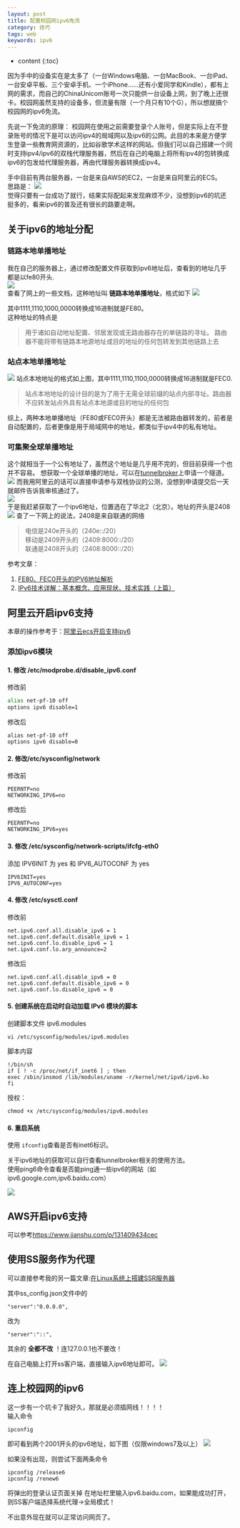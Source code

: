 ```yaml
---
layout: post
title: 配置校园网ipv6免流
category: 技巧
tags: web
keywords: ipv6
---
```

* content
{:toc}

因为手中的设备实在是太多了（一台Windows电脑、一台MacBook、一台iPad、一台安卓平板、三个安卓手机、一个iPhone……还有小爱同学和Kindle），都有上网的需求，而自己的ChinaUnicom账号一次只能供一台设备上网，到了晚上还很卡。校园网虽然支持的设备多，但流量有限（一个月只有10个G），所以想就搞个校园网的ipv6免流。

先说一下免流的原理：
校园网在使用之前需要登录个人账号，但是实际上在不登录账号的情况下是可以访问ipv4的局域网以及ipv6的公网。此目的本来是方便学生登录一些教育网资源的，比如谷歌学术这样的网站。但我们可以自己搭建一个同时支持ipv4/ipv6的双栈代理服务器，然后在自己的电脑上将所有ipv4的包转换成ipv6的包发给代理服务器，再由代理服务器转换成ipv4。


手中目前有两台服务器，一台是来自AWS的EC2，一台是来自阿里云的ECS。  
思路是：
![](/assets/img/skill/ipv6_graph.jpg)    
觉得只要有一台成功了就行，结果实际配起来发现麻烦不少，没想到ipv6的坑还挺多的，看来ipv6的普及还有很长的路要走啊。
## 关于ipv6的地址分配

### 链路本地单播地址
我在自己的服务器上，通过修改配置文件获取到ipv6地址后，查看到的地址几乎都是以fe80开头.  
![](/assets/img/skill/ipv6_1.jpg)  
查看了网上的一些文档，这种地址叫 __链路本地单播地址__，格式如下 
![](/assets/img/skill/ipv6_3.gif)  

其中1111,1110,1000,0000转换成16进制就是FE80。  
这种地址的特点是

> 用于诸如自动地址配置、邻居发现或无路由器存在的单链路的寻址。
路由器不能将带有链路本地源地址或目的地址的任何包转发到其他链路上去

### 站点本地单播地址
![](/assets/img/skill/ipv6_4.gif)
站点本地地址的格式如上图，其中1111,1110,1100,0000转换成16进制就是FEC0.  

>站点本地地址的设计目的是为了用于无需全球前缀的站点内部寻址。路由器不应转发站点外具有站点本地源或目的地址的任何包 

综上，两种本地单播地址（FE80或FEC0开头）都是无法被路由器转发的，前者是自动配置的，后者更像是用于局域网中的地址，都类似于ipv4中的私有地址。


### 可集聚全球单播地址
这个就相当于一个公有地址了，虽然这个地址是几乎用不完的，但目前获得一个也并不容易。
想获取一个全球单播的地址，可以在[tunnelbroker](https://tunnelbroker.net)上申请一个隧道。  
![](/assets/img/skill/ipv6_tunnel.jpg) 
而我用阿里云的话可以直接申请参与双栈协议的公测，没想到申请提交后一天就邮件告诉我审核通过了。  
![](/assets/img/skill/ipv6_access.jpg)  
于是我赶紧获取了一个ipv6地址，位置选在了华北2（北京）。地址的开头是2408  
![](/assets/img/skill/ipv6_2.jpg) 
查了一下网上的说法，2408是来自联通的网络

>电信是240e开头的（240e::/20）  
移动是2409开头的（2409:8000::/20）  
联通是2408开头的（2408:8000::/20）  


参考文章：  
1. [FE80、FEC0开头的IPV6地址解析](https://www.duoluodeyu.com/2443.html)  
2. [IPv6技术详解：基本概念、应用现状、技术实践（上篇）](http://www.52im.net/thread-1605-1-1.html)  


## 阿里云开启ipv6支持

本章的操作参考于：[阿里云ecs开启支持ipv6](https://blog.csdn.net/u014201191/article/details/85112590)  

### 添加ipv6模块

#### 1. 修改 /etc/modprobe.d/disable_ipv6.conf

修改前
```bash
alias net-pf-10 off
options ipv6 disable=1
```
修改后
```
alias net-pf-10 off
options ipv6 disable=0
```

#### 2. 修改/etc/sysconfig/network

修改前
```
PEERNTP=no
NETWORKING_IPV6=no
```
修改后
```
PEERNTP=no
NETWORKING_IPV6=yes
```

#### 3. 修改 /etc/sysconfig/network-scripts/ifcfg-eth0

  
添加 IPV6INIT 为 yes 和 IPV6_AUTOCONF 为 yes
```
IPV6INIT=yes
IPV6_AUTOCONF=yes
```

#### 4. 修改 /etc/sysctl.conf


修改前
```
net.ipv6.conf.all.disable_ipv6 = 1
net.ipv6.conf.default.disable_ipv6 = 1
net.ipv6.conf.lo.disable_ipv6 = 1
net.ipv4.conf.lo.arp_announce=2
```
修改后
```
net.ipv6.conf.all.disable_ipv6 = 0
net.ipv6.conf.default.disable_ipv6 = 0
net.ipv6.conf.lo.disable_ipv6 = 0
```


#### 5. 创建系统在启动时自动加载 IPv6 模块的脚本

创建脚本文件 ipv6.modules
```
vi /etc/sysconfig/modules/ipv6.modules
```
脚本内容
```
!/bin/sh
if [ ! -c /proc/net/if_inet6 ] ; then
exec /sbin/insmod /lib/modules/uname -r/kernel/net/ipv6/ipv6.ko
fi
```

授权：
```
chmod +x /etc/sysconfig/modules/ipv6.modules
```
#### 6. 重启系统

使用 ```ifconfig```查看是否有inet6标识。

关于ipv6地址的获取可以自行查看tunnelbroker相关的使用方法。  
使用ping6命令查看是否能ping通一些ipv6的网站（如ipv6.google.com,ipv6.baidu.com）

![](/assets/img/skill/ipv6_ping.jpg)

## AWS开启ipv6支持

可以参考<https://www.jianshu.com/p/131409434cec>



## 使用SS服务作为代理

可以直接参考我的另一篇文章:[在Linux系统上搭建SSR服务器](https://jiangph2016.github.io/2019/03/06/ssr.html)  

其中ss_config.json文件中的

```
"server":"0.0.0.0", 
```
改为
```
"server":"::", 
```
其余的 __全都不改__ ！连127.0.0.1也不要改！

在自己电脑上打开ss客户端，直接输入ipv6地址即可。
![](/assets/img/skill/ipv6_ssr1.jpg)

## 连上校园网的ipv6
 
这一步有一个坑卡了我好久，那就是必须插网线！！！！  
输入命令
```
ipconfig
```
即可看到两个2001开头的ipv6地址，如下图（仅限windows7及以上）
![](/assets/img/skill/ipv6_ipconfig.jpg)


如果没有出现，则尝试下面两条命令
```
ipconfig /release6
ipconfig /renew6
```
将弹出的登录认证页面关掉
在地址栏里输入ipv6.baidu.com，如果能成功打开，则SS客户端选择系统代理->全局模式！

不出意外现在就可以正常访问网页了。








